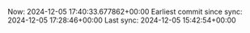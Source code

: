 Now: 2024-12-05 17:40:33.677862+00:00 Earliest commit since sync: 2024-12-05 17:28:46+00:00 Last sync: 2024-12-05 15:42:54+00:00

